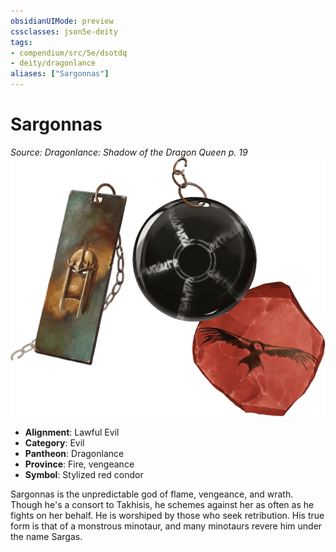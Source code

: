 ```yaml
---
obsidianUIMode: preview
cssclasses: json5e-deity
tags:
- compendium/src/5e/dsotdq
- deity/dragonlance
aliases: ["Sargonnas"]
---
```

# Sargonnas
*Source: Dragonlance: Shadow of the Dragon Queen p. 19* 
![Symbols Left to Right: Mor...](https://raw.githubusercontent.com/5etools-mirror-2/5etools-img/main/deities/DSotDQ/017-00-040.o-evil-trio.webp#symbol "Symbols Left to Right: Morgion, Nuitari, and Sargonnas")

- **Alignment**: Lawful Evil
- **Category**: Evil
- **Pantheon**: Dragonlance
- **Province**: Fire, vengeance
- **Symbol**: Stylized red condor

Sargonnas is the unpredictable god of flame, vengeance, and wrath. Though he's a consort to Takhisis, he schemes against her as often as he fights on her behalf. He is worshiped by those who seek retribution. His true form is that of a monstrous minotaur, and many minotaurs revere him under the name Sargas.